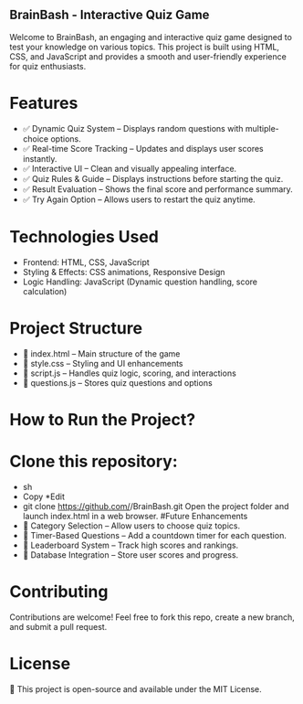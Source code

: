 ## BrainBash - Interactive Quiz Game
Welcome to BrainBash, an engaging and interactive quiz game designed to test your knowledge on various topics. This project is built using HTML, CSS, and JavaScript and provides a smooth and user-friendly experience for quiz enthusiasts.

# Features
* ✅ Dynamic Quiz System – Displays random questions with multiple-choice options.
* ✅ Real-time Score Tracking – Updates and displays user scores instantly.
* ✅ Interactive UI – Clean and visually appealing interface.
* ✅ Quiz Rules & Guide – Displays instructions before starting the quiz.
* ✅ Result Evaluation – Shows the final score and performance summary.
* ✅ Try Again Option – Allows users to restart the quiz anytime.

# Technologies Used
* Frontend: HTML, CSS, JavaScript
* Styling & Effects: CSS animations, Responsive Design
* Logic Handling: JavaScript (Dynamic question handling, score calculation)
# Project Structure
* 📂 index.html – Main structure of the game
* 📂 style.css – Styling and UI enhancements
* 📂 script.js – Handles quiz logic, scoring, and interactions
* 📂 questions.js – Stores quiz questions and options

# How to Run the Project?
# Clone this repository:
* sh
* Copy
*Edit
* git clone https://github.com/<your-name>/BrainBash.git
Open the project folder and launch index.html in a web browser.
#Future Enhancements
* 🚀 Category Selection – Allow users to choose quiz topics.
* 🚀 Timer-Based Questions – Add a countdown timer for each question.
* 🚀 Leaderboard System – Track high scores and rankings.
* 🚀 Database Integration – Store user scores and progress.

# Contributing
Contributions are welcome! Feel free to fork this repo, create a new branch, and submit a pull request.

# License
📝 This project is open-source and available under the MIT License.
